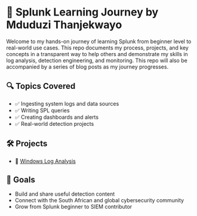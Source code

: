 # 🧠 Splunk Learning Journey by Mduduzi Thanjekwayo

Welcome to my hands-on journey of learning Splunk from beginner level to real-world use cases. This repo documents my process, projects, and key concepts in a transparent way to help others and demonstrate my skills in log analysis, detection engineering, and monitoring. This repo will also be accompanied by a series of blog posts as my journey progresses.

## 🔍 Topics Covered
- ✅ Ingesting system logs and data sources
- ✅ Writing SPL queries
- ✅ Creating dashboards and alerts
- ✅ Real-world detection projects

## 🛠️ Projects
- 🔹 [Windows Log Analysis](./06-projects/windows-log-analysis.md)

## 📌 Goals
- Build and share useful detection content
- Connect with the South African and global cybersecurity community
- Grow from Splunk beginner to SIEM contributor
